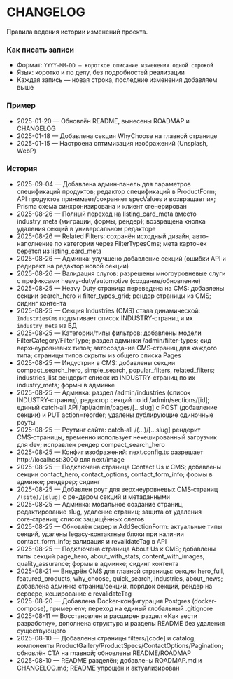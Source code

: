 # CHANGELOG

Правила ведения истории изменений проекта.

### Как писать записи
- Формат: `YYYY-MM-DD — короткое описание изменения одной строкой`
- Язык: коротко и по делу, без подробностей реализации
- Каждая запись — новая строка, последние изменения добавляем выше

### Пример
- 2025-01-20 — Обновлён README, вынесены ROADMAP и CHANGELOG
- 2025-01-18 — Добавлена секция WhyChoose на главной странице
- 2025-01-15 — Настроена оптимизация изображений (Unsplash, WebP)

### История
- 2025-09-04 — Добавлена админ‑панель для параметров спецификаций продуктов; редактор спецификаций в ProductForm; API продуктов принимает/сохраняет specValues и возвращает их; Prisma схема синхронизирована и клиент сгенерирован
- 2025-08-26 — Полный переход на listing_card_meta вместо industry_meta (миграции, формы, рендер); возвращена кнопка удаления секций в универсальном редакторе
- 2025-08-26 — Related Filters: сохранён исходный дизайн, авто-наполнение по категории через FilterTypesCms; мета карточек берётся из listing_card_meta
- 2025-08-26 — Админка: улучшено добавление секций (ошибки API и редирект на редактор новой секции)
- 2025-08-26 — Валидация слугов: разрешены многоуровневые слуги с префиксами heavy-duty/automotive (создание/обновление)
- 2025-08-25 — Heavy Duty страница переведена на CMS: добавлены секции search_hero и filter_types_grid; рендер страницы из CMS; сидинг контента
- 2025-08-25 — Секция Industries (CMS) стала динамической: `IndustriesCms` подтягивает список INDUSTRY‑страниц и их `industry_meta` из БД
- 2025-08-25 — Категории/типы фильтров: добавлены модели FilterCategory/FilterType; раздел админки /admin/filter-types; сид верхнеуровневых типов; автосоздание CMS‑страниц для каждого типа; страницы типов скрыты из общего списка Pages
- 2025-08-25 — Индустрии в CMS: добавлены секции compact_search_hero, simple_search, popular_filters, related_filters; industries_list рендерит список из INDUSTRY‑страниц по их industry_meta; формы в админке
- 2025-08-25 — Админка: раздел /admin/industries (список INDUSTRY‑страниц), редактор секций по id /admin/sections/[id]; единый catch‑all API /api/admin/pages/[...slug] с POST (добавление секции) и PUT action=reorder; удалены дублирующие одиночные роуты
- 2025-08-25 — Роутинг сайта: catch‑all /(...)/[...slug] рендерит CMS‑страницы, временно использует некешированный загрузчик для dev; исправлен рендер compact_search_hero
- 2025-08-25 — Конфиг изображений: next.config.ts разрешает http://localhost:3000 для next/image
- 2025-08-25 — Подключена страница Contact Us к CMS; добавлены секции contact_hero, contact_options, contact_form_info; формы в админке; рендерер; сидинг
- 2025-08-25 — Добавлен роут для верхнеуровневых CMS‑страниц `/(site)/[slug]` с рендером секций и метаданными
- 2025-08-25 — Админка: модальное создание страниц, редактирование slug, удаление страниц; защита от удаления core‑страниц; список защищённых слегов
- 2025-08-25 — Обновлён сидер и AddSectionForm: актуальные типы секций, удалены legacy‑контактные блоки при наличии contact_form_info; валидация и revalidateTag в API
- 2025-08-25 — Подключена страница About Us к CMS; добавлены типы секций page_hero, about_with_stats, content_with_images, quality_assurance; формы в админке; сидинг контента
- 2025-08-21 — Внедрён CMS для главной страницы: секции hero_full, featured_products, why_choose, quick_search, industries, about_news; добавлена админка страниц/секций, порядок секций, рендер на сервере, кеширование с revalidateTag
- 2025-08-20 — Добавлена Docker-конфигурация Postgres (docker-compose), пример env; переход на единый глобальный .gitignore
- 2025-08-11 — Восстановлен и расширен раздел «Как вести разработку», дополнена структура и разделы README без удаления существующего
- 2025-08-10 — Добавлены страницы filters/[code] и catalog, компоненты ProductGallery/ProductSpecs/ContactOptions/Pagination; обновлён CTA на главной; обновлены README/ROADMAP
- 2025-08-10 — README разделён; добавлены ROADMAP.md и CHANGELOG.md; README упрощён и актуализирован
